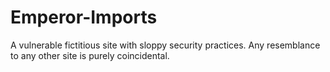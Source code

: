 # Emperor-Imports
A vulnerable fictitious site with sloppy security practices. Any resemblance to any other site is purely coincidental.
